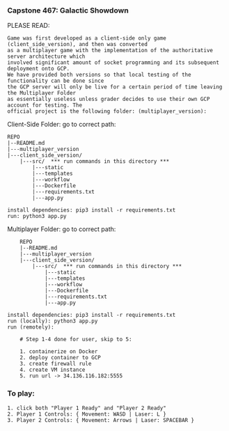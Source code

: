 ### Capstone 467: Galactic Showdown 

PLEASE READ:

    Game was first developed as a client-side only game (client_side_version), and then was converted
    as a multiplayer game with the implementation of the authoritative server architecture which
    involved significant amount of socket programming and its subsequent deployment onto GCP.
    We have provided both versions so that local testing of the functionality can be done since
    the GCP server will only be live for a certain period of time leaving the Multiplayer Folder
    as essentially useless unless grader decides to use their own GCP account for testing. The 
    official project is the following folder: (multiplayer_version):







Client-Side Folder:
    go to correct path:

    REPO
    |--README.md
    |---multiplayer_version
    |---client_side_version/
        |---src/  *** run commands in this directory ***
            |---static
            |---templates
            |---workflow
            |---Dockerfile
            |---requirements.txt
            |---app.py 

    install dependencies: pip3 install -r requirements.txt
    run: python3 app.py



Multiplayer Folder:
    go to correct path:

        REPO
        |--README.md
        |---multiplayer_version
        |---client_side_version/
            |---src/  *** run commands in this directory ***
                |---static
                |---templates
                |---workflow
                |---Dockerfile
                |---requirements.txt
                |---app.py 

    install dependencies: pip3 install -r requirements.txt
    run (locally): python3 app.py
    run (remotely): 

        # Step 1-4 done for user, skip to 5:

        1. containerize on Docker
        2. deploy container to GCP
        3. create firewall rule
        4. create VM instance
        5. run url -> 34.136.116.182:5555

### To play:
    1. click both "Player 1 Ready" and "Player 2 Ready"
    2. Player 1 Controls: { Movement: WASD | Laser: L }
    3. Player 2 Controls: { Movement: Arrows | Laser: SPACEBAR }